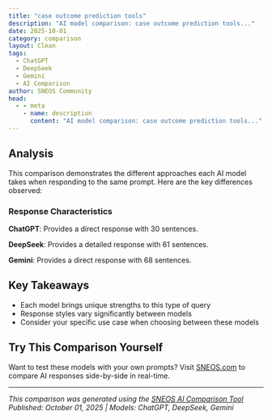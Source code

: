 ```yaml
---
title: "case outcome prediction tools"
description: "AI model comparison: case outcome prediction tools..."
date: 2025-10-01
category: comparison
layout: Clean
tags:
  - ChatGPT
  - DeepSeek
  - Gemini
  - AI Comparison
author: SNEOS Community
head:
  - - meta
    - name: description
      content: "AI model comparison: case outcome prediction tools..."
---
```


<ChatComparison
  title="case outcome prediction tools"
  prompt="case outcome prediction tools"
  :responses='{"ChatGPT": "Case outcome prediction tools are software or platforms that use data analysis, machine learning, and artificial intelligence to predict the likely results of legal cases. These tools analyze historical case data, court rulings, legal documents, and other relevant information to estimate the probability of winning, settlement outcomes, damages awarded, or other legal results. They are useful for lawyers, law firms, insurance companies, and clients to make informed decisions about litigation strategies, settlement negotiations, and risk assessment.\n\nHere are some popular types and examples of case outcome prediction tools:\n\n### Types of Case Outcome Prediction Tools\n1. **Litigation Analytics** \n Tools that analyze court cases, judges, attorneys, and jurisdictional data to assess risks and predict outcomes.\n \n2. **Contract \u0026 Document Analysis** \n AI that reviews contracts and legal documents to identify risks and predict disputes or compliance issues.\n\n3. **Sentiment and Text Analysis** \n Tools using natural language processing (NLP) to analyze legal text to forecast decisions or motions success.\n\n4. **Settlement Prediction** \n Models that predict whether a case will settle or go to trial and possible settlement amounts.\n\n---\n\n### Examples of Case Outcome Prediction Tools\n\n**1. LexisNexis Legal Analytics** \nProvides data-driven insights on judges, courts, attorneys, and case outcomes to predict litigation results.\n\n**2. Westlaw Edge (Thomson Reuters)** \nFeatures AI-driven litigation tools including outcome prediction based on case law and litigation history.\n\n**3. Premonition** \nClaims to have the world\u2019s largest litigation database and uses analytics to predict the likelihood of winning against specific attorneys or in certain courts.\n\n**4. Juristat** \nOriginally focused on patent cases for the US Patent and Trademark Office, it offers analytics to predict patent litigation outcomes.\n\n**5. Everlaw** \nHas litigation analytics that can help predict case outcomes and improve case strategy by analyzing discovery and historical data.\n\n**6. Blue J Legal** \nUses machine learning to predict legal outcomes, especially in tax law and employment law.\n\n**7. LegalMation** \nAutomates legal drafting but also incorporates predictive analytics to assist with case strategy.\n\n---\n\n### Considerations When Using Prediction Tools\n- **Data Quality:** Predictions depend heavily on the quality, quantity, and relevance of underlying data.\n- **Ethical Use:** Use these tools to support, not replace, human legal expertise and judgment.\n- **Jurisdictional Differences:** Laws and case outcomes vary greatly by location; tools should be jurisdiction-specific.\n- **Transparency:** Understand the methodology and limitations of any predictive model.\n\n---\n\nIf you\u2019re interested, I can help you explore a specific tool or provide guidance on implementing case outcome prediction in your work.", "DeepSeek": "Of course. This is a critical and rapidly evolving area at the intersection of law and technology. Here is a comprehensive overview of case outcome prediction tools, covering what they are, how they work, their benefits, risks, and the leading tools in the market.\n\n### What are Case Outcome Prediction Tools?\n\nCase outcome prediction tools are a type of Legal Tech that use data analytics, machine learning (ML), and artificial intelligence (AI) to forecast the likely result of legal disputes. They analyze vast datasets of historical case law, judge rulings, and other legal data to identify patterns and predict probabilities for:\n\n* **Case Wins/Losses:** The overall binary outcome.\n* **Damage Awards:** The probable range of financial compensation.\n* **Judicial Behavior:** How a specific judge has ruled on similar motions or cases in the past.\n* **Settlement Value:** Data-driven guidance for negotiation.\n* **Motion Outcomes:** The likelihood of a motion to dismiss or summary judgment being granted.\n\n---\n\n### How Do They Work? The Technology Behind the Tools\n\nThe process generally follows these steps:\n\n1. **Data Collection:** Aggregating massive datasets from:\n * Public court records (federal and state)\n * PACER (for U.S. federal courts)\n * Legal databases (like Westlaw and LexisNexis)\n * Docket entries, opinions, and motions\n2. **Data Processing \u0026 Normalization:** This is a crucial and complex step. The tool uses Natural Language Processing (NLP) to \u0022read\u0022 and understand unstructured legal text, extracting key entities like:\n * Parties involved\n * Judge and law firm\n * Legal claims and causes of action\n * Court jurisdiction\n * Outcomes and rulings\n3. **Model Training:** Machine learning models are trained on this historical data. They learn to associate case characteristics (features) with specific outcomes (labels).\n4. **Prediction \u0026 Output:** When a user queries a new case scenario, the model compares its features against the learned patterns and generates a prediction, often presented as a probability percentage or a risk score.\n\n---\n\n### Major Benefits and Use Cases\n\nThese tools are transforming legal practice by moving it from pure intuition to data-informed strategy.\n\n* **For Law Firms \u0026 Litigators:**\n * **Case Selection \u0026 Triage:** Quickly assess the merits of a potential case before investing significant resources. Avoid taking on low-probability cases.\n * **Strategy Development:** Tailor arguments based on what has historically persuaded a specific judge or court.\n * **Settlement Negotiation:** Use data-driven predictions to set realistic client expectations and negotiate from a position of strength.\n * **Resource Allocation:** Decide how much time and money to invest in a case based on its predicted value and risk.\n\n* **For Corporate Legal Departments (In-House Counsel):**\n * **Litigation Budgeting \u0026 Forecasting:** Predict the financial exposure of active litigation for more accurate reserves and financial planning.\n * **Outside Counsel Management:** Evaluate the performance of outside law firms by comparing their assessments against objective data.\n * **Risk Management:** Proactively identify and mitigate legal risks across the business.\n\n* **For Insurance Companies:**\n * **Claims Assessment:** Automatically evaluate the potential cost and likelihood of success for claims litigation, enabling faster and more accurate reserves and settlements.\n\n---\n\n### Key Risks and Limitations\n\nDespite their power, these tools have significant limitations that must be understood.\n\n* **Garbage In, Garbage Out (GIGO):** Predictions are only as good as the underlying data. Incomplete, biased, or low-quality data will lead to flawed predictions.\n* **Algorithmic Bias:** If historical data reflects societal or judicial biases (e.g., certain judges ruling consistently against a particular demographic), the AI will learn and perpetuate those biases.\n* **The \u0022Black Box\u0022 Problem:** Some complex AI models are opaque, making it difficult to understand *why* a specific prediction was made. This challenges a lawyer\u0027s duty to provide competent counsel.\n* **Over-reliance on Data:** These tools cannot capture the \u0022human element\u0022 of a case\u2014the credibility of a witness, the skill of an attorney, or a uniquely compelling narrative.\n* **Data Lag:** They predict based on the past. A shift in legal precedent or a judge\u0027s evolving philosophy may not be immediately reflected in the model.\n* **Ethical Concerns:** The American Bar Association\u0027s Model Rules require competence, diligence, and independent professional judgment. Blindly following an algorithm\u0027s output could violate these rules.\n\n---\n\n### Leading Tools in the Market\n\nThe landscape is diverse, with tools ranging from broad platforms to specialized point solutions.\n\n| Tool Name | Primary Focus | Key Features |\n| :--- | :--- | :--- |\n| **LexisNexis** | Broad Legal Research \u0026 Analytics | **Lexis\u002B AI** and **Ravel View** provide visual analytics of judge and court tendencies, case law relationships, and outcome predictions. Deep integration with their primary research database. |\n| **Thomson Reuters** | Broad Legal Research \u0026 Analytics | **Westlaw Precision** and its analytics features offer outcome predictions, litigation analytics, and judge profiles based on the vast Westlaw database. |\n| **Premonition** | Litigation Analytics | A huge database focused on analyzing which attorneys win before which judges. It\u0027s particularly known for its data on lawyer and law firm performance in specific courts. |\n| **CARET Legal** | Practice Management \u0026 Analytics | (Formerly Zola Suite) Integrates predictive analytics into its practice management platform, allowing firms to analyze their own internal case data for insights. |\n| **Solomonic** | Litigation Risk Analytics | Focuses on the UK market, providing risk scores and predictions for ongoing litigation in the English courts. Used by law firms and litigation funders. |\n| **Benchly** | Case Outcome Prediction | A specialized tool that provides a \u0022Benchly Score\u0022 predicting the likelihood of winning a motion before a specific judge, based on their past rulings. |\n\n### The Future of Prediction Tools\n\nThe technology will continue to advance, likely leading to:\n\n* **Integration with Practice Management:** Predictions baked directly into a firm\u0027s workflow.\n* **More Granular Predictions:** Forecasting specific elements of a trial, like evidentiary rulings or jury reactions.\n* **Real-Time Data:** Incorporating live data from ongoing cases.\n* **Explainable AI (XAI):** Models that not only predict but also provide clear, understandable reasons for their predictions, mitigating the \u0022black box\u0022 problem.\n\n### Conclusion\n\nCase outcome prediction tools are powerful aids that are shifting the practice of law towards a more data-driven discipline. They are best viewed not as crystal balls that provide definitive answers, but as **advanced radar systems** that highlight risks, opportunities, and patterns that may not be visible to the naked eye.\n\nThe most successful legal professionals will be those who learn to leverage these tools to augment their expertise, judgment, and strategic thinking, while remaining critically aware of their limitations and ethical implications.", "Gemini": "Case outcome prediction tools, also known as predictive analytics in law, are designed to estimate the likely outcome of a legal case based on various factors. They use statistical models and machine learning algorithms to analyze data and identify patterns that can help predict the chances of winning, settlement amounts, and other key aspects of a case.\n\nHere\u0027s a breakdown of these tools:\n\n**How they work:**\n\n1. **Data Collection:** They rely on vast datasets of historical legal cases, including:\n * Case filings: Complaints, motions, court orders, and other legal documents.\n * Judgments and settlements: Outcomes, award amounts, and terms of agreements.\n * Judge information: Track records, rulings, and tendencies.\n * Attorney information: Win rates, specialties, and case history.\n * Legal precedents: Relevant laws and case law.\n * Jurisdiction-specific information: Local rules, demographics, and economic data.\n\n2. **Feature Engineering:** The raw data is cleaned and transformed into meaningful features that the model can use. Examples include:\n * Type of claim (e.g., breach of contract, personal injury).\n * Legal arguments presented.\n * Severity of damages.\n * Location of the court.\n * Experience and reputation of the attorneys involved.\n * Specific judges assigned.\n * Factual details of the case.\n\n3. **Model Training:** Machine learning algorithms (e.g., regression, classification, neural networks) are trained on the historical data to identify relationships between the input features and the case outcomes.\n\n4. **Prediction Generation:** When presented with a new case, the tool analyzes its features and applies the trained model to generate a prediction of the likely outcome, often expressed as a probability of success or a range of potential settlement values.\n\n**Uses and Benefits:**\n\n* **Case Assessment:** Helps attorneys quickly assess the strengths and weaknesses of a case early on.\n* **Settlement Negotiation:** Provides data-driven insights to support settlement offers and negotiations. Helps to arrive at a reasonable settlement range.\n* **Litigation Strategy:** Informs strategic decisions such as which arguments to emphasize, which experts to hire, and whether to pursue settlement or trial.\n* **Resource Allocation:** Helps firms allocate resources effectively by prioritizing cases with the highest potential for success.\n* **Risk Management:** Identifies potential risks and opportunities associated with a case, enabling better risk management strategies.\n* **Client Communication:** Allows attorneys to provide clients with more realistic expectations about the likely outcome of their case.\n* **Legal Research:** Identifies relevant case precedents and legal arguments.\n\n**Limitations and Considerations:**\n\n* **Data Quality and Bias:** The accuracy of the predictions depends heavily on the quality and completeness of the data. Biases in the historical data can lead to biased predictions. For example, if the data overrepresents cases with certain demographics, the model may not accurately predict outcomes for other groups.\n* **Complexity of Law:** Legal cases are often complex and involve nuanced facts and legal arguments that are difficult to capture in a model. The models may oversimplify reality.\n* **Unpredictable Factors:** Unforeseen events, such as changes in the law or unexpected witness testimony, can significantly impact the outcome of a case and are difficult to predict.\n* **Lack of Transparency:** Some models are \u0022black boxes,\u0022 making it difficult to understand how they arrive at their predictions. This lack of transparency can raise concerns about fairness and accountability. Explainable AI (XAI) is becoming increasingly important to understand the reasoning behind the predictions.\n* **Ethical Concerns:** Concerns exist about the potential for these tools to perpetuate existing biases in the legal system or to be used in ways that disadvantage certain groups. Fairness, accountability, and transparency are critical ethical considerations.\n* **Over-Reliance:** Attorneys should not rely solely on these tools to make decisions. They should use them as a supplement to their own legal expertise and judgment.\n* **Cost:** These tools can be expensive, making them inaccessible to some law firms and individuals.\n* **Dynamic Nature of Law:** The legal landscape is constantly evolving, so models need to be regularly updated to reflect changes in the law and case law.\n\n**Examples of Tools and Vendors:**\n\n* **Lex Machina (LexisNexis):** Focuses on patent, trademark, copyright, antitrust, and commercial litigation.\n* **Premonition:** Claims to be able to identify judges with predictable biases.\n* **ROSS Intelligence (acquired by Thomson Reuters):** AI-powered legal research platform.\n* **Ravel Law (acquired by LexisNexis):** Visualizes connections between cases and judges.\n* **CaseText:** Uses AI for legal research and analysis.\n* **Gavelytics:** Provides analytics on judges and courts.\n* **Blue J Legal:** Focuses on tax and employment law.\n* **Judicata:** Provides analytics on case law and judges.\n* **Fastcase:** Offers AI-powered legal research tools.\n* **vLex:** Global legal research platform.\n* **Thomson Reuters Westlaw Edge:** Offers a variety of AI-powered features for legal research and analysis.\n\n**Industries Where These Tools Are Used:**\n\n* Law Firms (all sizes)\n* Insurance Companies\n* Corporate Legal Departments\n* Government Agencies\n* Litigation Funding Companies\n\n**Future Trends:**\n\n* **Increased adoption of AI and machine learning:** As AI technology continues to advance, these tools will become more sophisticated and accurate.\n* **More specialized tools:** Tools will be developed to focus on specific areas of law and types of cases.\n* **Greater emphasis on transparency and explainability:** Efforts will be made to make the models more transparent and explainable, addressing concerns about fairness and accountability.\n* **Integration with other legal technology:** These tools will be increasingly integrated with other legal technology platforms, such as case management systems and e-discovery tools.\n* **Real-time analysis:** Future tools may provide real-time analysis of court proceedings and predict outcomes based on ongoing events.\n\nIn conclusion, case outcome prediction tools have the potential to transform the legal profession by providing data-driven insights that can improve decision-making and outcomes. However, it is crucial to be aware of the limitations and ethical considerations associated with these tools and to use them responsibly. They are most valuable when used in conjunction with the experience and expertise of legal professionals.\n"}' 
  published-date="21:58"
/>

## Analysis

This comparison demonstrates the different approaches each AI model takes when responding to the same prompt. Here are the key differences observed:

### Response Characteristics

**ChatGPT**: Provides a direct response with 30 sentences. 

**DeepSeek**: Provides a detailed response with 61 sentences. 

**Gemini**: Provides a direct response with 68 sentences. 

## Key Takeaways

- Each model brings unique strengths to this type of query
- Response styles vary significantly between models
- Consider your specific use case when choosing between these models

## Try This Comparison Yourself

Want to test these models with your own prompts? Visit [SNEOS.com](https://sneos.com) to compare AI responses side-by-side in real-time.

---

*This comparison was generated using the [SNEOS AI Comparison Tool](https://sneos.com)*
*Published: October 01, 2025 | Models: ChatGPT, DeepSeek, Gemini*

